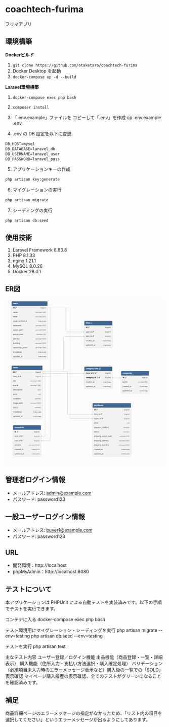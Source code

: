 # coachtech-furima
フリマアプリ

## 環境構築
**Dockerビルド**
1. `git clone https://github.com/otaketaro/coachtech-furima`
2. Docker Desktop を起動
3. `docker-compose up -d --build`

**Laravel環境構築**
1. `docker-compose exec php bash`
2. `composer install`
3. 「.env.example」ファイルを コピーして「.env」を作成
    cp .env.example .env

4. .env の DB 設定を以下に変更
``` text
DB_HOST=mysql
DB_DATABASE=laravel_db
DB_USERNAME=laravel_user
DB_PASSWORD=laravel_pass
```
5. アプリケーションキーの作成
``` bash
php artisan key:generate
```

6. マイグレーションの実行
``` bash
php artisan migrate
```

7. シーディングの実行
``` bash
php artisan db:seed
```

## 使用技術
1. Laravel Framework 8.83.8
2. PHP 8.1.33
3. nginx 1.21.1
4. MySQL 8.0.26
5. Docker 28.0.1


## ER図

![ER図](./docs/er.png)





## 管理者ログイン情報
- メールアドレス: admin@example.com
- パスワード: password123

## 一般ユーザーログイン情報
- メールアドレス: buyer1@example.com
- パスワード: password123


## URL
- 開発環境：http://localhost
- phpMyAdmin：http://localhost:8080


## テストについて

本アプリケーションは PHPUnit による自動テストを実装済みです。以下の手順でテストを実行できます。

コンテナに入る
docker-compose exec php bash

テスト環境用にマイグレーション・シーディングを実行
php artisan migrate --env=testing
php artisan db:seed --env=testing

テストを実行
php artisan test

主なテスト内容
ユーザー登録／ログイン機能
出品機能（商品登録・一覧・詳細表示）
購入機能（住所入力・支払い方法選択・購入確定処理）
バリデーション（必須項目未入力時のエラーメッセージ表示など）購入後の一覧での「SOLD」表示確認
マイページ購入履歴の表示確認、全てのテストがグリーンになることを確認済みです。

## 補足
商品詳細ページのエラーメッセージの指定がなかったため、「リスト内の項目を選択してください」というエラーメッセージが出るようにしてあります。